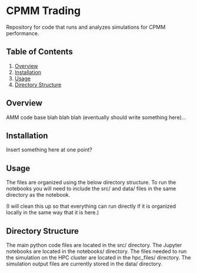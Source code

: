 # CPMM Trading

Repository for code that runs and analyzes simulations for CPMM performance.

## Table of Contents
1. [Overview](#overview)
2. [Installation](#installation)
3. [Usage](#usage)
4. [Directory Structure](#directory-structure)

## Overview

AMM code base blah blah blah (eventually should write something here)...

## Installation

Insert something here at one point?

## Usage

The files are organized using the below directory structure. To run the notebooks you will need to include the src/ and data/ files in the same directory as the notebook.

(I will clean this up so that everything can run directly if it is organized locally in the same way that it is here.)

## Directory Structure

The main python code files are located in the src/ directory.
The Jupyter notebooks are located in the notebooks/ directory. 
The files needed to run the simulation on the HPC cluster are located in the hpc_files/ directory.
The simulation output files are currently stored in the data/ directory.
